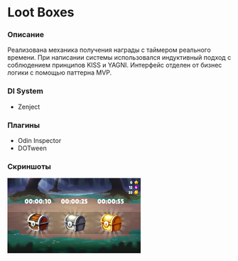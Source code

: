 # Loot Boxes

### Описание
Реализована механика получения награды с таймером реального времени. При написании системы использовался индуктивный подход с соблюдением принципов KISS и YAGNI. Интерфейс отделен от бизнес логики с помощью паттерна MVP.

### DI System
- Zenject

### Плагины
- Odin Inspector
- DOTween

### Скриншоты
<img src="Assets/Resources/Screen.png" width="300">
